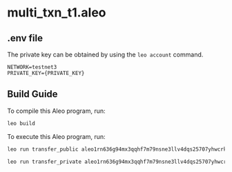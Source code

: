 # multi_txn_t1.aleo

## .env file 
The private key can be obtained by using the `leo account` command.

```
NETWORK=testnet3
PRIVATE_KEY={PRIVATE_KEY}
```

## Build Guide

To compile this Aleo program, run:
```bash
leo build
```

To execute this Aleo program, run:

```bash
leo run transfer_public aleo1rn636g94mx3qqhf7m79nsne3llv4dqs25707yhwcrk92p0kwrc9qe392wg 3u64 2u64
```

```bash
leo run transfer_private aleo1rn636g94mx3qqhf7m79nsne3llv4dqs25707yhwcrk92p0kwrc9qe392wg 3u64 2u64
```
